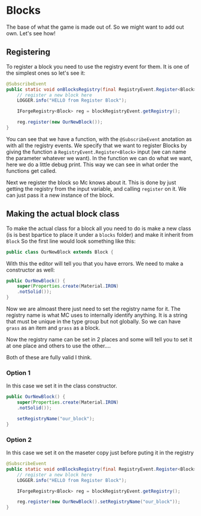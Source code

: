 # Blocks
The base of what the game is made out of. So we might want to add out own. Let's see how!

## Registering
To register a block you need to use the registry event for them. It is one of the simplest ones so let's see it:
```java
@SubscribeEvent
public static void onBlocksRegistry(final RegistryEvent.Register<Block> blockRegistryEvent) {
    // register a new block here
    LOGGER.info("HELLO from Register Block");

    IForgeRegistry<Block> reg = blockRegistryEvent.getRegistry();

    reg.register(new OurNewBlock());
}
```

You can see that we have a function, with the ``@SubscribeEvent`` anotation as with all the registry events. We specify that we want to register Blocks by giving the function a ``RegistryEvent.Register<Block>`` input (we can name the parameter whatever we want).
In the function we can do what we want, here we do a little debug print. This way we can see in what order the functions get called.

Next we register the block so Mc knows about it. This is done by just getting the registry from the input variable, and calling ``register`` on it. We can just pass it a new instance of the block.

## Making the actual block class

To make the actual class for a block all you need to do is make a new class (is is best bpartice to place it under a ``blocks`` folder) and make it inherit from ``Block``
So the first line would look something like this:
```java
public class OurNewBlock extends Block {
```
With this the editor will tell you that you have errors. We need to make a constructor as well:
```java
public OurNewBlock() {
    super(Properties.create(Material.IRON)
    .notSolid());
}
```

Now we are almoast there just need to set the registry name for it. The registry name is what MC uses to internally identify anything. It is a string that must be unique in the type group but not globally. So we can have ``grass`` as an item and ``grass`` as a block.

Now the registry name can be set in 2 places and some will tell you to set it at one place and others to use the other....

Both of these are fully valid I think.

### Option 1
In this case we set it in the class constructor.
```java
public OurNewBlock() {
    super(Properties.create(Material.IRON)
    .notSolid());

    setRegistryName("our_block");
}
```

### Option 2
In this case we set it on the maseter copy just before puting it in the registry
```java
@SubscribeEvent
public static void onBlocksRegistry(final RegistryEvent.Register<Block> blockRegistryEvent) {
    // register a new block here
    LOGGER.info("HELLO from Register Block");

    IForgeRegistry<Block> reg = blockRegistryEvent.getRegistry();

    reg.register(new OurNewBlock().setRegistryName("our_block"));
}
```


